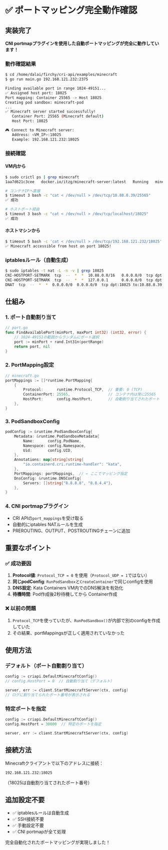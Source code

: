 # ✅ ポートマッピング完全動作確認

## 実装完了

**CNI portmapプラグインを使用した自動ポートマッピングが完全に動作しています！**

### 動作確認結果

```bash
$ cd /home/dalai/firchy/cri-api/examples/minecraft
$ go run main.go 192.168.121.232:2375

Finding available port in range 1024-49151...
✅ Assigned host port: 18025
Port mapping: Container 25565 -> Host 18025
Creating pod sandbox: minecraft-pod
...
✅ Minecraft server started successfully!
   Container Port: 25565 (Minecraft default)
   Host Port: 18025

🎮 Connect to Minecraft server:
   Address: <VM_IP>:18025
   Example: 192.168.121.232:18025
```

### 接続確認

#### VM内から
```bash
$ sudo crictl ps | grep minecraft
1aa7d621c3cee   docker.io/itzg/minecraft-server:latest   Running   minecraft-server

# コンテナIPへ直接
$ timeout 3 bash -c "cat < /dev/null > /dev/tcp/10.88.0.39/25565"
✅ 成功

# ホストポート経由
$ timeout 3 bash -c "cat < /dev/null > /dev/tcp/localhost/18025"
✅ 成功
```

#### ホストマシンから
```bash
$ timeout 5 bash -c 'cat < /dev/null > /dev/tcp/192.168.121.232/18025'
✅ Minecraft accessible from host on port 18025!
```

### iptablesルール（自動生成）

```bash
$ sudo iptables -t nat -L -n -v | grep 18025
CNI-HOSTPORT-SETMARK  tcp  --  *  *  10.88.0.0/16   0.0.0.0/0  tcp dpt:18025
CNI-HOSTPORT-SETMARK  tcp  --  *  *  127.0.0.1      0.0.0.0/0  tcp dpt:18025
DNAT  tcp  --  *  *  0.0.0.0/0  0.0.0.0/0  tcp dpt:18025 to:10.88.0.39:25565
```

## 仕組み

### 1. ポート自動割り当て
```go
// port.go
func FindAvailablePort(minPort, maxPort int32) (int32, error) {
    // 1024-49151の範囲からランダムにポート選択
    port := minPort + rand.Int31n(portRange)
    return port, nil
}
```

### 2. PortMapping設定
```go
// minecraft.go
portMappings := []*runtime.PortMapping{
    {
        Protocol:      runtime.Protocol_TCP,  // 重要: 0 (TCP)
        ContainerPort: 25565,                 // コンテナ内は常に25565
        HostPort:      config.HostPort,       // 自動割り当てされたポート
    },
}
```

### 3. PodSandboxConfig
```go
podConfig := &runtime.PodSandboxConfig{
    Metadata: &runtime.PodSandboxMetadata{
        Name:      config.PodName,
        Namespace: config.Namespace,
        Uid:       config.UID,
    },
    Annotations: map[string]string{
        "io.containerd.cri.runtime-handler": "kata",
    },
    PortMappings: portMappings,  // ← ここでマッピング指定
    DnsConfig: &runtime.DNSConfig{
        Servers: []string{"8.8.8.8", "8.8.4.4"},
    },
}
```

### 4. CNI portmapプラグイン
- CRI APIの`port_mappings`を受け取る
- 自動的にiptables NATルールを生成
- PREROUTING、OUTPUT、POSTROUTINGチェーンに追加

## 重要なポイント

### ✅ 成功要因

1. **Protocol値**: `Protocol_TCP = 0` を使用（`Protocol_UDP = 1`ではない）
2. **同じpodConfig**: `RunPodSandbox`と`CreateContainer`で同じconfigを使用
3. **DNS設定**: Kata Containers VM内でのDNS解決を有効化
4. **待機時間**: Pod作成後2秒待機してから Container作成

### ❌ 以前の問題

1. `Protocol_TCP`を使っていたが、`RunPodSandbox()`が内部で別のconfigを作成していた
2. その結果、portMappingsが正しく適用されていなかった

## 使用方法

### デフォルト（ポート自動割り当て）
```go
config := criapi.DefaultMinecraftConfig()
// config.HostPort = 0  // 自動割り当て（デフォルト）

server, err := client.StartMinecraftServer(ctx, config)
// ログに割り当てられたポート番号が表示される
```

### 特定ポートを指定
```go
config := criapi.DefaultMinecraftConfig()
config.HostPort = 30000  // 特定のポートを指定

server, err := client.StartMinecraftServer(ctx, config)
```

## 接続方法

Minecraftクライアントで以下のアドレスに接続：
```
192.168.121.232:18025
```
（18025は自動割り当てされたポート番号）

## 追加設定不要

- ✅ iptablesルールは自動生成
- ✅ SSH接続不要
- ✅ 手動設定不要
- ✅ CNI portmapが全て処理

完全自動化されたポートマッピングが実現しました！
